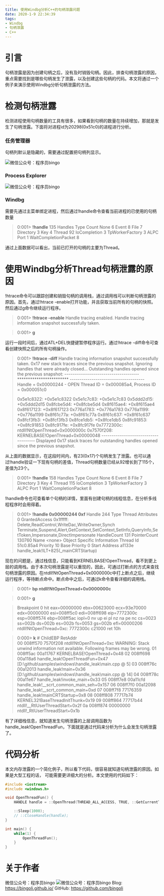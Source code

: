 ```yaml
---
title: 使用Windbg分析C++的句柄泄露问题
date: 2020-1-9 22:34:39
tags:
- Windbg
- 句柄泄露
- C++
---
```


# 引言

句柄泄露是因为创建句柄之后，没有及时销毁句柄。因此，排查句柄泄露的原因，重点需要找到是哪些句柄发生了泄露，以及创建这些句柄的代码。本文将通过一个例子来演示使用Windbg分析句柄泄露的方法。

# 检测句柄泄露
检测进程使用句柄数量的工具有很多，如果看到句柄的数量在持续增加，那就是发生了句柄泄露。下面将对进程id为20298(0x51c0)的进程进行分析。

### 任务管理器

句柄列默认是隐藏的，需要通过配置把句柄列显示。

![微信公众号：程序员bingo](https://bingoli.github.io/windbg-handle-leak-task-manager.png)

### Process Explorer

![微信公众号：程序员bingo](https://bingoli.github.io/windbg-handle-leak-process-explorer.png)

### Windbg

需要先通过主菜单绑定进程，然后通过!handle命令查看当前进程的已使用的句柄数量

> 0:001> **!handle**
> 135 Handles
> Type           	Count
> None           	6
> Event          	8
> File           	7
> Directory      	3
> Key            	4
> Thread         	92
> IoCompletion   	3
> TpWorkerFactory	3
> ALPC Port      	1
> WaitCompletionPacket	8

通过上面数据可以看出，当前已打开的句柄的主要为Thread。

# 使用Windbg分析Thread句柄泄露的原因

!htrace命令可以跟踪创建和销毁句柄的调用栈，通过调用栈可以判断句柄泄露的原因。首先，通过!htrace -enable打开功能，并且获取当前所有的句柄的快照。然后通过g命令继续运行程序。

> 0:001> **!htrace -enable**
> Handle tracing enabled.
> Handle tracing information snapshot successfully taken.

> 0:001> **g**

运行一段时间后，通过ATL+DEL快捷键暂停程序运行。通过!htrace -diff命令可查看创建快照之后的所有句柄操作。

> 0:001> **!htrace -diff**
> Handle tracing information snapshot successfully taken.
> 0x17 new stack traces since the previous snapshot.
> Ignoring handles that were already closed...
> Outstanding handles opened since the previous snapshot:
> \--------------------------------------
> \*\*\*\*\*\*\*\*\*\*\*\*\*\*\*\*\*\*\*\*\*\*\*\*
> \--------------------------------------
> Handle = 0x00000244 - OPEN
> Thread ID = 0x000085a4, Process ID = 0x000051c0
> 
> 0x5e1c8322: +0x5e1c8322
> 0x5e1c7c83: +0x5e1c7c83
> 0x5ddd2d15: +0x5ddd2d15
> 0x8fcbe5d4: +0x8fcbe5d4
> 0x8f615ae4: +0x8f615ae4
> 0x8f617123: +0x8f617123
> 0x776a1783: +0x776a1783
> 0x776a1199: +0x776a1199
> 0x8f61c77a: +0x8f61c77a
> 0x8f61c637: +0x8f61c637
> 0x8fcf3fb3: +0x8fcf3fb3
> 0x8fce1db5: +0x8fce1db5
> 0x8fc91853: +0x8fc91853
> 0x8fc917fe: +0x8fc917fe
> 0x7772300c: ntdll!NtOpenThread+0x0000000c
> 0x7570f208: KERNELBASE!OpenThread+0x00000048
> \--------------------------------------
> Displayed 0x17 stack traces for outstanding handles opened since the previous snapshot.

从上面的数据显示，在这段时间内，有23(0x17)个句柄发生了泄露。也可以通过!handle验证一下现有句柄的差值，Thread句柄数量已经从92增长到了115个，差值为23个。

> 0:001> **!handle**
> 158 Handles
> Type           	Count
> None           	6
> Event          	8
> File           	7
> Directory      	3
> Key            	4
> Thread         	115
> IoCompletion   	3
> TpWorkerFactory	3
> ALPC Port      	1
> WaitCompletionPacket	8

!handle命令也可查看单个句柄的详情，里面有创建句柄的线程信息，在分析多线程程序时会用得着。

> 0:001> **!handle 0x00000244 0xf**
> Handle 244
>   Type         	Thread
>   Attributes   	0
>   GrantedAccess	0x1fffff:
>          Delete,ReadControl,WriteDac,WriteOwner,Synch
>          Terminate,Suspend,Alert,GetContext,SetContext,SetInfo,QueryInfo,SetToken,Impersonate,DirectImpersonate
>   HandleCount  	131
>   PointerCount 	130760
>   Name         	&lt;none&gt;
>   Object Specific Information
>     Thread Id   51c0.85a4
>     Priority    10
>     Base Priority 0
>     Start Address a1133e handle_leak!ILT+825(_mainCRTStartup)

现在的问题是，通过栈信息，只能看到KERNELBASE!OpenThread，看不到更上层的调用栈。由于本次句柄泄露是可以重现的，因此，可通过打断点的方式来查找句柄泄露的原因。在ntdll!NtOpenThread+0x0000000c中打上断点之后，继续运行程序，等待断点命中。断点命中之后，可通过k命令查看详细的调用栈。

> 0:001> **bp ntdll!NtOpenThread+0x0000000c**

> 0:001> **g**

> Breakpoint 0 hit
> eax=00000000 ebx=00623000 ecx=93e70000 edx=00000000 esi=008ff5c0 edi=008ff698
> eip=7772300c esp=008ff574 ebp=008ff5ac iopl=0         nv up ei pl nz na pe nc
> cs=0023  ss=002b  ds=002b  es=002b  fs=0053  gs=002b             efl=00000206
> ntdll!NtOpenThread+0xc:
> 7772300c c21000          ret     10h

> 0:000> **k**
>  \# ChildEBP RetAddr  
> 00 008ff570 7570f208 ntdll!NtOpenThread+0xc
> WARNING: Stack unwind information not available. Following frames may be wrong.
> 01 008ff5ac 00a11767 KERNELBASE!OpenThread+0x48
> 02 008ff698 00a118a6 handle_leak!OpenThreadFun+0x47 [D:\github\samples\windows\handle_leak\main.cpp @ 5] 
> 03 008ff76c 00a12013 handle_leak!main+0x36 [D:\github\samples\windows\handle_leak\main.cpp @ 14] 
> 04 008ff78c 00a11e67 handle_leak!invoke_main+0x33
> 05 008ff7e8 00a11cfd handle_leak!\__scrt_common_main_seh+0x157
> 06 008ff7f0 00a12098 handle_leak!\__scrt_common_main+0xd
> 07 008ff7f8 77176359 handle_leak!mainCRTStartup+0x8
> 08 008ff808 77717b74 KERNEL32!BaseThreadInitThunk+0x19
> 09 008ff864 77717b44 ntdll!__RtlUserThreadStart+0x2f
> 0a 008ff874 00000000 ntdll!_RtlUserThreadStart+0x1b

有了详细栈信息，就知道发生句柄泄露的上层调用函数为handle_leak!OpenThreadFun，下面就是通过代码来分析为什么会发生句柄泄露了。

# 代码分析

本文内存泄露的一个简化例子，所以看下代码，很容易就知道句柄泄露的原因。如果是大型工程的话， 可能需要更详细大的分析。本文使用的代码如下：

``` C++
#include <iostream>
#include <windows.h>

void OpenThreadFun() {
    HANDLE handle = ::OpenThread(THREAD_ALL_ACCESS, TRUE, ::GetCurrentThreadId());

    ::Sleep(1000);
    // ::CloseHandle(handle);
}

int main() {
    while(1) {
        OpenThreadFun();
    }
}
```

# 关于作者
微信公众号：程序员bingo
![微信公众号：程序员bingo](https://bingoli.github.io/wechat.jpeg)
Blog: https://bingoli.github.io/
GitHub: https://github.com/bingoli